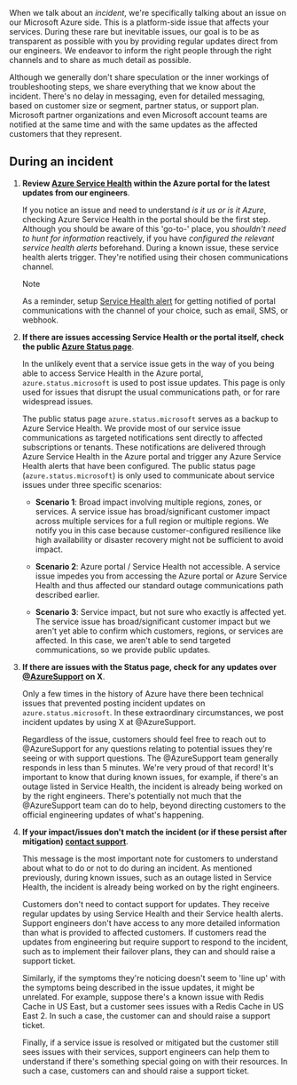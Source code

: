 When we talk about an *incident*, we're specifically talking about an issue on our Microsoft Azure side. This is a platform-side issue that affects your services. During these rare but inevitable issues, our goal is to be as transparent as possible with you by providing regular updates direct from our engineers. We endeavor to inform the right people through the right channels and to share as much detail as possible. 

Although we generally don't share speculation or the inner workings of troubleshooting steps, we share everything that we know about the incident. There's no delay in messaging, even for detailed messaging, based on customer size or segment, partner status, or support plan. Microsoft partner organizations and even Microsoft account teams are notified at the same time and with the same updates as the affected customers that they represent.

## During an incident

1. **Review [Azure Service Health](https://www.aka.ms/ash-portal) within the Azure portal for the latest updates from our engineers**.

    If you notice an issue and need to understand *is it us or is it Azure*, checking Azure Service Health in the portal should be the first step. Although you should be aware of this 'go-to-' place, you *shouldn't need to hunt for information* reactively, if you have *configured the relevant service health alerts* beforehand. During a known issue, these service health alerts trigger. They're notified using their chosen communications channel.

    > [!NOTE]
    >
    > As a reminder, setup [Service Health alert](/azure/service-health/alerts-activity-log-service-notifications-portal) for getting notified of portal communications with the channel of your choice, such as email, SMS, or webhook.

2. **If there are issues accessing Service Health or the portal itself, check the public [Azure Status page](https://status.azure.com/)**.

    In the unlikely event that a service issue gets in the way of you being able to access Service Health in the Azure portal, `azure.status.microsoft` is used to post issue updates. This page is only used for issues that disrupt the usual communications path, or for rare widespread issues.

    The public status page `azure.status.microsoft` serves as a backup to Azure Service Health. We provide most of our service issue communications as targeted notifications sent directly to affected subscriptions or tenants. These notifications are delivered through Azure Service Health in the Azure portal and trigger any Azure Service Health alerts that have been configured. The public status page (`azure.status.microsoft`) is only used to communicate about service issues under three specific scenarios:

    - **Scenario 1**: Broad impact involving multiple regions, zones, or services. A service issue has broad/significant customer impact across multiple services for a full region or multiple regions. We notify you in this case because customer-configured resilience like high availability or disaster recovery might not be sufficient to avoid impact.

    - **Scenario 2**: Azure portal / Service Health not accessible. A service issue impedes you from accessing the Azure portal or Azure Service Health and thus affected our standard outage communications path described earlier.

    - **Scenario 3**: Service impact, but not sure who exactly is affected yet. The service issue has broad/significant customer impact but we aren't yet able to confirm which customers, regions, or services are affected. In this case, we aren't able to send targeted communications, so we provide public updates.

3. **If there are issues with the Status page, check for any updates over [@AzureSupport](https://x.com/AzureSupport) on X**.

    Only a few times in the history of Azure have there been technical issues that prevented posting incident updates on `azure.status.microsoft`. In these extraordinary circumstances, we post incident updates by using X at @AzureSupport.

    Regardless of the issue, customers should feel free to reach out to @AzureSupport for any questions relating to potential issues they're seeing or with support questions. The @AzureSupport team generally responds in less than 5 minutes. We're very proud of that record! It's important to know that during known issues, for example, if there's an outage listed in Service Health, the incident is already being worked on by the right engineers. There's potentially not much that the @AzureSupport team can do to help, beyond directing customers to the official engineering updates of what's happening.

4. **If your impact/issues don't match the incident (or if these persist after mitigation) [contact support](https://www.aka.ms/AzurePortalSupportRequest)**.

    This message is the most important note for customers to understand about what to do or not to do during an incident. As mentioned previously, during known issues, such as an outage listed in Service Health, the incident is already being worked on by the right engineers.

    Customers don't need to contact support for updates. They receive regular updates by using Service Health and their Service health alerts. Support engineers don't have access to any more detailed information than what is provided to affected customers. If customers read the updates from engineering but require support to respond to the incident, such as to implement their failover plans, they can and should raise a support ticket.

    Similarly, if the symptoms they're noticing doesn't seem to 'line up' with the symptoms being described in the issue updates, it might be unrelated. For example, suppose there's a known issue with Redis Cache in US East, but a customer sees issues with a Redis Cache in US East 2. In such a case, the customer can and should raise a support ticket.

    Finally, if a service issue is resolved or mitigated but the customer still sees issues with their services, support engineers can help them to understand if there's something special going on with their resources. In such a case, customers can and should raise a support ticket.
